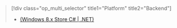 > [!div class="op_multi_selector" title1="Platform" title2="Backend"]
> * [(Windows 8.x Store C# | .NET)](../articles/mobile-services/mobile-services-dotnet-backend-windows-store-dotnet-aad-rbac.md)
> 
> 

<!---HONumber=Oct15_HO3-->